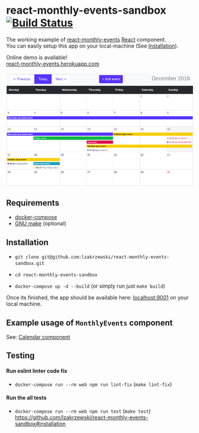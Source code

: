 # react-monthly-events-sandbox [![Build Status](https://travis-ci.org/lzakrzewski/react-monthly-events-sandbox.svg?branch=master)](https://travis-ci.org/lzakrzewski/react-monthly-events-sandbox)

The working example of [react-monthly-events](https://github.com/lzakrzewski/react-monthly-events) [React](https://reactjs.org/) component.    
You can easily setup this app on your local-machine (See [Installation](./#installation)).

Online demo is available!     
[react-monthly-events.herokuapp.com](https://react-monthly-events.herokuapp.com/)

![Screenshot](resources/screenshot.png)

## Requirements
- [docker-compose](https://docs.docker.com/compose/)
- [GNU make](https://www.gnu.org/software/make/manual/make.html) (optional)

## Installation 
- `git clone git@github.com:lzakrzewski/react-monthly-events-sandbox.git`
- `cd react-monthly-events-sandbox`

- `docker-compose up -d --build` (or simply run just `make build`) 

Once its finished, the app should be available here: [localhost:9001](http://localhost:9001/) on your local machine.

## Example usage of `MonthlyEvents` component
See: [Calendar component](./src/client/pages/Calendar.jsx)   

## Testing

#### Run eslint linter code fix
- `docker-compose run --rm web npm run lint-fix` (`make lint-fix`)

#### Run the all tests
- `docker-compose run --rm web npm run test` (`make test`)
https://github.com/lzakrzewski/react-monthly-events-sandbox#installation